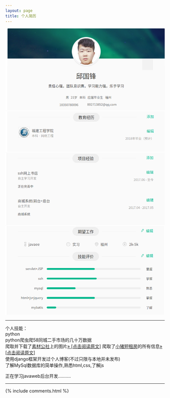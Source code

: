 ```yaml
---
layout: page
title: 个人简历 
---
```

![图片](/assets/active_images/myself/myself1.png)
![图片](/assets/active_images/myself/myself2.png)
![图片](/assets/active_images/myself/myself3.png)
![图片](/assets/active_images/myself/myself4.png)

<div border="2">
<hr />
<p>个人技能：<br />
python<br />python爬虫爬58同城二手市场的几十万数据<br />
爬取并下载了<a href="http://www.tooopen.com/">素材公社</a>上的图片<a href="http://qiuguofeng.com/2017/01/爬虫系列二/">» [点击阅读原文]</a>
爬取了<a href="http://bj.xiaozhu.com/">小猪短租房</a>的所有信息<a href="http://qiuguofeng.com/2017/01/爬虫系列一/">» [点击阅读原文]</a>
<br />
使用django框架开发过个人博客(不过只限与本地并未发布)<br />
了解MySql数据库的简单操作,熟悉html,css,了解js</p>
<p>正在学习javaweb后台开发..........</p>
<hr />
</div>
{% include comments.html %}



